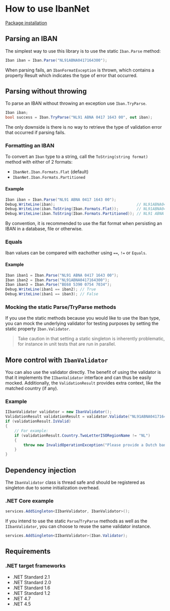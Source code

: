# How to use IbanNet

[Package installation](../../README.md)

## Parsing an IBAN

The simplest way to use this library is to use the static `Iban.Parse` method:

```csharp
Iban iban = Iban.Parse("NL91ABNA0417164300");
```

When parsing fails, an `IbanFormatException` is thrown, which contains a property Result which indicates the type of error that occurred.

## Parsing without throwing

To parse an IBAN without throwing an exception use `Iban.TryParse`.

```csharp
Iban iban;
bool success = Iban.TryParse("NL91 ABNA 0417 1643 00", out iban);
```

The only downside is there is no way to retrieve the type of validation error that occurred if parsing fails.

### Formatting an IBAN

To convert an `Iban` type to a string, call the `ToString(string format)` method with either of 2 formats:

- `IbanNet.Iban.Formats.Flat` (default)
- `IbanNet.Iban.Formats.Partitioned`

#### Example

```csharp
Iban iban = Iban.Parse("NL91 ABNA 0417 1643 00");
Debug.WriteLine(iban);                                    // NL91ABNA0417164300
Debug.WriteLine(iban.ToString(Iban.Formats.Flat));        // NL91ABNA0417164300
Debug.WriteLine(iban.ToString(Iban.Formats.Partitioned)); // NL91 ABNA 0417 1643 00
```

By convention, it is recommended to use the flat format when persisting an IBAN in a database, file or otherwise.

### Equals

Iban values can be compared with eachother using `==`, `!=` or `Equals`.

#### Example

```csharp
Iban iban1 = Iban.Parse("NL91 ABNA 0417 1643 00");
Iban iban2 = Iban.Parse("NL91ABNA0417164300");
Iban iban3 = Iban.Parse("BE68 5390 0754 7034");
Debug.WriteLine(iban1 == iban2); // True
Debug.WriteLine(iban1 == iban3); // False
```

### Mocking the static Parse/TryParse methods

If you use the static methods because you would like to use the Iban type, you can mock the underlying validator for testing purposes by setting the static property `Iban.Validator`.

> Take caution in that setting a static singleton is inherently problematic, for instance in unit tests that are run in parallel.

## More control with `IbanValidator`

You can also use the validator directly. The benefit of using the validator is that it implements the `IIbanValidator` interface and can thus be easily mocked. Additionally, the `ValidationResult` provides extra context, like the matched country (if any).

### Example

```csharp
IIbanValidator validator = new IbanValidator();
ValidationResult validationResult = validator.Validate("NL91ABNA041716430");
if (validationResult.IsValid)
{
    // For example:
    if (validationResult.Country.TwoLetterISORegionName != "NL")
    {
        throw new InvalidOperationException("Please provide a Dutch bank account.");
    }
}
```

## Dependency injection

The `IbanValidator` class is thread safe and should be registered as singleton due to some initialization overhead.

### .NET Core example

```csharp
services.AddSingleton<IIbanValidator, IbanValidator>();
```

If you intend to use the static `Parse`/`TryParse` methods as well as the `IIbanValidator`, you can choose to reuse the same validator instance.

```csharp
services.AddSingleton<IIbanValidator>(Iban.Validator);
```

## Requirements

### .NET target frameworks

- .NET Standard 2.1
- .NET Standard 2.0
- .NET Standard 1.6
- .NET Standard 1.2
- .NET 4.7
- .NET 4.5
